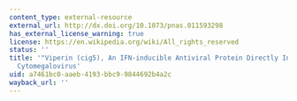 ```yaml
---
content_type: external-resource
external_url: http://dx.doi.org/10.1073/pnas.011593298
has_external_license_warning: true
license: https://en.wikipedia.org/wiki/All_rights_reserved
status: ''
title: '"Viperin (cig5), An IFN-inducible Antiviral Protein Directly Induced By Human
  Cytomegalovirus'
uid: a7461bc0-aaeb-4193-bbc9-9844692b4a2c
wayback_url: ''
---
```

